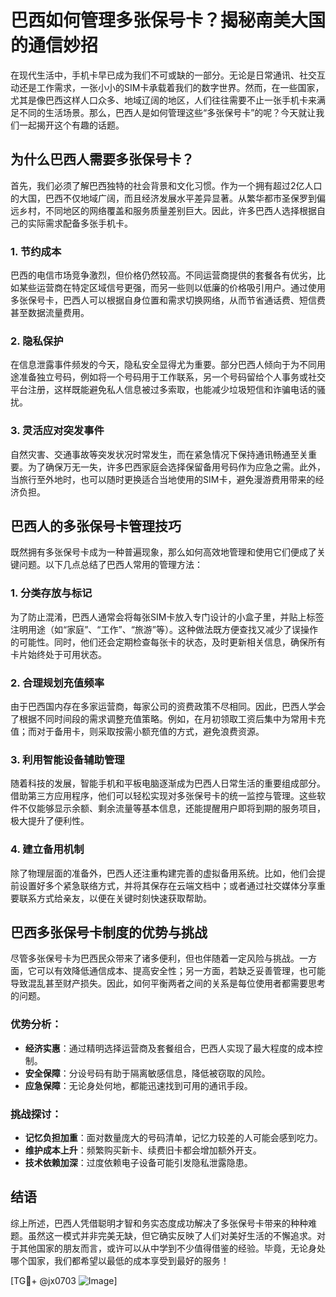 # 巴西如何管理多张保号卡？揭秘南美大国的通信妙招

在现代生活中，手机卡早已成为我们不可或缺的一部分。无论是日常通讯、社交互动还是工作需求，一张小小的SIM卡承载着我们的数字世界。然而，在一些国家，尤其是像巴西这样人口众多、地域辽阔的地区，人们往往需要不止一张手机卡来满足不同的生活场景。那么，巴西人是如何管理这些“多张保号卡”的呢？今天就让我们一起揭开这个有趣的话题。

## 为什么巴西人需要多张保号卡？

首先，我们必须了解巴西独特的社会背景和文化习惯。作为一个拥有超过2亿人口的大国，巴西不仅地域广阔，而且经济发展水平差异显著。从繁华都市圣保罗到偏远乡村，不同地区的网络覆盖和服务质量差别巨大。因此，许多巴西人选择根据自己的实际需求配备多张手机卡。

### 1. **节约成本**
巴西的电信市场竞争激烈，但价格仍然较高。不同运营商提供的套餐各有优劣，比如某些运营商在特定区域信号更强，而另一些则以低廉的价格吸引用户。通过使用多张保号卡，巴西人可以根据自身位置和需求切换网络，从而节省通话费、短信费甚至数据流量费用。

### 2. **隐私保护**
在信息泄露事件频发的今天，隐私安全显得尤为重要。部分巴西人倾向于为不同用途准备独立号码，例如将一个号码用于工作联系，另一个号码留给个人事务或社交平台注册，这样既能避免私人信息被过多索取，也能减少垃圾短信和诈骗电话的骚扰。

### 3. **灵活应对突发事件**
自然灾害、交通事故等突发状况时常发生，而在紧急情况下保持通讯畅通至关重要。为了确保万无一失，许多巴西家庭会选择保留备用号码作为应急之需。此外，当旅行至外地时，也可以随时更换适合当地使用的SIM卡，避免漫游费用带来的经济负担。

## 巴西人的多张保号卡管理技巧

既然拥有多张保号卡成为一种普遍现象，那么如何高效地管理和使用它们便成了关键问题。以下几点总结了巴西人常用的管理方法：

### 1. **分类存放与标记**
为了防止混淆，巴西人通常会将每张SIM卡放入专门设计的小盒子里，并贴上标签注明用途（如“家庭”、“工作”、“旅游”等）。这种做法既方便查找又减少了误操作的可能性。同时，他们还会定期检查每张卡的状态，及时更新相关信息，确保所有卡片始终处于可用状态。

### 2. **合理规划充值频率**
由于巴西国内存在多家运营商，每家公司的资费政策不尽相同。因此，巴西人学会了根据不同时间段的需求调整充值策略。例如，在月初领取工资后集中为常用卡充值；而对于备用卡，则采取按需小额充值的方式，避免浪费资源。

### 3. **利用智能设备辅助管理**
随着科技的发展，智能手机和平板电脑逐渐成为巴西人日常生活的重要组成部分。借助第三方应用程序，他们可以轻松实现对多张保号卡的统一监控与管理。这些软件不仅能够显示余额、剩余流量等基本信息，还能提醒用户即将到期的服务项目，极大提升了便利性。

### 4. **建立备用机制**
除了物理层面的准备外，巴西人还注重构建完善的虚拟备用系统。比如，他们会提前设置好多个紧急联络方式，并将其保存在云端文档中；或者通过社交媒体分享重要联系方式给亲友，以便在关键时刻快速获取帮助。

## 巴西多张保号卡制度的优势与挑战

尽管多张保号卡为巴西民众带来了诸多便利，但也伴随着一定风险与挑战。一方面，它可以有效降低通信成本、提高安全性；另一方面，若缺乏妥善管理，也可能导致混乱甚至财产损失。因此，如何平衡两者之间的关系是每位使用者都需要思考的问题。

### 优势分析：
- **经济实惠**：通过精明选择运营商及套餐组合，巴西人实现了最大程度的成本控制。
- **安全保障**：分设号码有助于隔离敏感信息，降低被窃取的风险。
- **应急保障**：无论身处何地，都能迅速找到可用的通讯手段。

### 挑战探讨：
- **记忆负担加重**：面对数量庞大的号码清单，记忆力较差的人可能会感到吃力。
- **维护成本上升**：频繁购买新卡、续费旧卡都会增加额外开支。
- **技术依赖加深**：过度依赖电子设备可能引发隐私泄露隐患。

## 结语

综上所述，巴西人凭借聪明才智和务实态度成功解决了多张保号卡带来的种种难题。虽然这一模式并非完美无缺，但它确实反映了人们对美好生活的不懈追求。对于其他国家的朋友而言，或许可以从中学到不少值得借鉴的经验。毕竟，无论身处哪个国家，我们都希望以最低的成本享受到最好的服务！

[TG💪+ @jx0703 ![Image](https://github.com/user-attachments/assets/dbca1d08-cadb-493c-b0ec-ad6f7a83f270)]